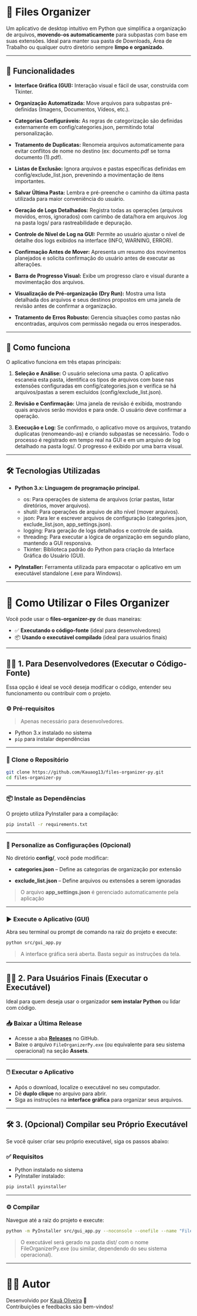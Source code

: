 # 📁 Files Organizer

Um aplicativo de desktop intuitivo em Python que simplifica a organização de arquivos, **movendo-os automaticamente** para subpastas com base em suas extensões. Ideal para manter sua pasta de Downloads, Área de Trabalho ou qualquer outro diretório sempre **limpo e organizado**.

---

## 🚀 Funcionalidades

- **Interface Gráfica (GUI):** Interação visual e fácil de usar, construída com Tkinter.
  
- **Organização Automatizada:** Move arquivos para subpastas pré-definidas (Imagens, Documentos, Vídeos, etc.).
  
- **Categorias Configuráveis:** As regras de categorização são definidas externamente em config/categories.json, permitindo total personalização.
  
- **Tratamento de Duplicatas:** Renomeia arquivos automaticamente para evitar conflitos de nome no destino (ex: documento.pdf se torna documento (1).pdf).
  
- **Listas de Exclusão:** Ignora arquivos e pastas específicas definidas em config/exclude_list.json, prevenindo a movimentação de itens importantes.
  
- **Salvar Última Pasta:** Lembra e pré-preenche o caminho da última pasta utilizada para maior conveniência do usuário.
  
- **Geração de Logs Detalhados:** Registra todas as operações (arquivos movidos, erros, ignorados) com carimbo de data/hora em arquivos .log na pasta logs/ para rastreabilidade e depuração.
  
- **Controle de Nível de Log na GUI:** Permite ao usuário ajustar o nível de detalhe dos logs exibidos na interface (INFO, WARNING, ERROR).
  
- **Confirmação Antes de Mover:** Apresenta um resumo dos movimentos planejados e solicita confirmação do usuário antes de executar as alterações.
  
- **Barra de Progresso Visual:** Exibe um progresso claro e visual durante a movimentação dos arquivos.
  
- **Visualização de Pré-organização (Dry Run):** Mostra uma lista detalhada dos arquivos e seus destinos propostos em uma janela de revisão antes de confirmar a organização.
  
- **Tratamento de Erros Robusto:** Gerencia situações como pastas não encontradas, arquivos com permissão negada ou erros inesperados.  

---

## 🧠 Como funciona
O aplicativo funciona em três etapas principais:

1. **Seleção e Análise:** O usuário seleciona uma pasta. O aplicativo escaneia esta pasta, identifica os tipos de arquivos com base nas extensões configuradas em config/categories.json e verifica se há arquivos/pastas a serem excluídos (config/exclude_list.json).
   
2. **Revisão e Confirmação:** Uma janela de revisão é exibida, mostrando quais arquivos serão movidos e para onde. O usuário deve confirmar a operação.
   
3. **Execução e Log:** Se confirmado, o aplicativo move os arquivos, tratando duplicatas (renomeando-as) e criando subpastas se necessário. Todo o processo é registrado em tempo real na GUI e em um arquivo de log detalhado na pasta logs/. O progresso é exibido por uma barra visual.  
---

## 🛠️ Tecnologias Utilizadas

- **Python 3.x: Linguagem de programação principal.**
  - os: Para operações de sistema de arquivos (criar pastas, listar diretórios, mover arquivos).
  - shutil: Para operações de arquivo de alto nível (mover arquivos).
  - json: Para ler e escrever arquivos de configuração (categories.json, exclude_list.json, app_settings.json).
  - logging: Para geração de logs detalhados e controle de saída.
  - threading: Para executar a lógica de organização em segundo plano, mantendo a GUI responsiva.
  - Tkinter: Biblioteca padrão do Python para criação da Interface Gráfica do Usuário (GUI).
    
- **PyInstaller:** Ferramenta utilizada para empacotar o aplicativo em um executável standalone (.exe para Windows).
---

# 🧩 Como Utilizar o Files Organizer

Você pode usar o **files-organizer-py** de duas maneiras:

- ✅ **Executando o código-fonte** (ideal para desenvolvedores)
- 📦 **Usando o executável compilado** (ideal para usuários finais)

---

## 👨‍💻 1. Para Desenvolvedores (Executar o Código-Fonte)

Essa opção é ideal se você deseja modificar o código, entender seu funcionamento ou contribuir com o projeto.

### ⚙️ Pré-requisitos

> Apenas necessário para desenvolvedores.

- Python 3.x instalado no sistema
- `pip` para instalar dependências

---

### 🔄 Clone o Repositório

```bash
git clone https://github.com/Kauaog13/files-organizer-py.git
cd files-organizer-py
```

---

### 📦 Instale as Dependências

O projeto utiliza PyInstaller para a compilação:

```bash
pip install -r requirements.txt
```

---

### 🌟 Personalize as Configurações (Opcional)

No diretório **config/**, você pode modificar:

- **categories.json** – Define as categorias de organização por extensão

- **exclude_list.json** – Define arquivos ou extensões a serem ignoradas

> O arquivo **app_settings.json** é gerenciado automaticamente pela aplicação

---

### ▶️ Execute o Aplicativo (GUI)

Abra seu terminal ou prompt de comando na raiz do projeto e execute:
```bash
python src/gui_app.py
```
> A interface gráfica será aberta. Basta seguir as instruções da tela.

---

## 🧑‍💼 2. Para Usuários Finais (Executar o Executável)

Ideal para quem deseja usar o organizador **sem instalar Python** ou lidar com código.

### 📥 Baixar a Última Release

- Acesse a aba **[Releases](https://github.com/Kauaog13/files-organizer-py/releases)** no GitHub.
- Baixe o arquivo `FileOrganizerPy.exe` (ou equivalente para seu sistema operacional) na seção **Assets**.

---

### 🖱️ Executar o Aplicativo

- Após o download, localize o executável no seu computador.
- Dê **duplo clique** no arquivo para abrir.
- Siga as instruções na **interface gráfica** para organizar seus arquivos.

---

## 🛠️ 3. (Opcional) Compilar seu Próprio Executável

Se você quiser criar seu próprio executável, siga os passos abaixo:

### ✅ Requisitos

- Python instalado no sistema
- PyInstaller instalado:

```bash
pip install pyinstaller
```

---

### ⚙️ Compilar

Navegue até a raiz do projeto e execute:
```bash
python -m PyInstaller src/gui_app.py --noconsole --onefile --name "FileOrganizerPy" --add-data "config;config"

```
> O executável será gerado na pasta dist/ com o nome FileOrganizerPy.exe (ou similar, dependendo do seu sistema operacional).

---

# 🧑‍🎓 Autor

Desenvolvido por [Kauã Oliveira](https://github.com/Kauaog13) 🚀  
Contribuições e feedbacks são bem-vindos!
